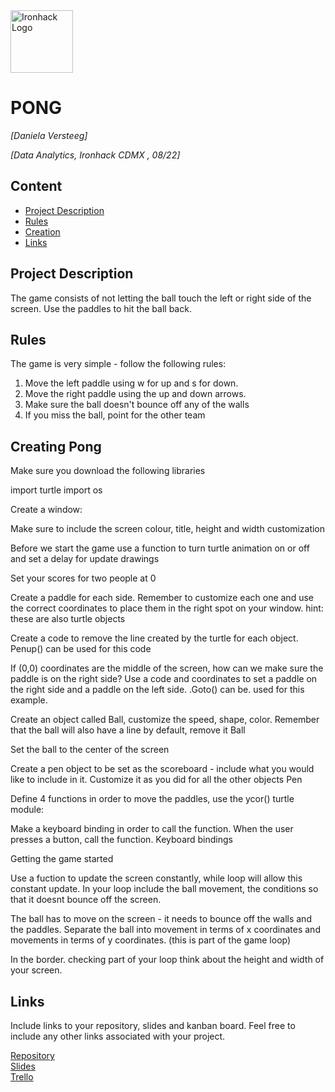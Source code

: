<img src="https://bit.ly/2VnXWr2" alt="Ironhack Logo" width="100"/>

# PONG 
*[Daniela Versteeg]*

*[Data Analytics, Ironhack CDMX , 08/22]*

## Content
- [Project Description](#project-description)
- [Rules](#rules)
- [Creation](#creation)
- [Links](#links)

## Project Description
The game consists of not letting the ball touch the left or right side of the screen. Use the paddles to hit the ball back.

## Rules
The game is very simple - follow the following rules:

1. Move the left paddle using w for up and s for down.
2. Move the right paddle using the up and down arrows.
3. Make sure the ball doesn't bounce off any of the walls
4. If you miss the ball, point for the other team

## Creating Pong


Make sure you download the following libraries

import turtle
import os


Create a window:

Make sure to include the screen colour, title, height and width customization 



Before we start the game use a function to turn turtle animation on or off and set a delay for update drawings


Set your scores for two people at 0 


Create a paddle for each side. Remember to customize each one and use the correct coordinates to place them in the right spot on your window.
hint: these are also turtle objects


Create a code to remove the line created by the turtle for each object. Penup() can be used for this code 


If (0,0) coordinates are the middle of the screen, how can we make sure the paddle is on the right side? Use a code and coordinates to set a paddle on the right side and a paddle on the left side. .Goto() can be.  used for this example.



Create an object called Ball, customize the speed, shape, color. Remember that the ball will also have a line by default, remove it 
Ball


Set the ball to the center of the screen

Create a pen object to be set as the scoreboard - include what you would like to include in it. Customize it as you did
for all the other objects
Pen


Define 4 functions in order to move the paddles, use the ycor() turtle module:


Make a keyboard binding in order to call the function. When the user presses a button, call the function.
Keyboard bindings

Getting the game started 

Use a fuction to update the screen constantly, while loop will allow this constant update. In your loop include the ball movement, 
the conditions so that it doesnt bounce off the screen. 


The ball has to move on the screen - it needs to bounce off the walls and the paddles. Separate the ball into movement in terms of x coordinates and movements in terms of y coordinates. (this is part of the game loop)
 

In the border. checking part of your loop think about the height and width of your screen.

## Links
Include links to your repository, slides and kanban board. Feel free to include any other links associated with your project.

[Repository](https://github.com/)  
[Slides](https://slides.com/)  
[Trello](https://trello.com/en)  
